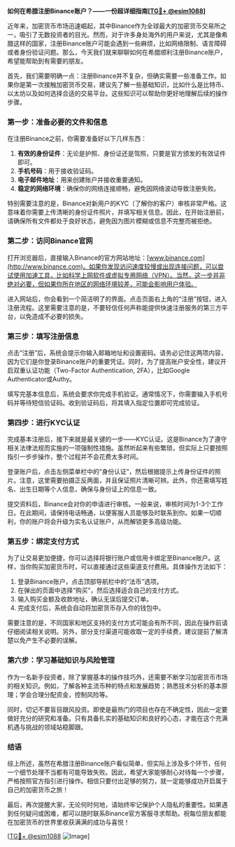 **如何在希腊注册Binance账户？——一份超详细指南[[TG💪+ @esim1088](https://t.me/s/esim1088)]**

近年来，加密货币市场迅速崛起，其中Binance作为全球最大的加密货币交易所之一，吸引了无数投资者的目光。然而，对于许多身处海外的用户来说，尤其是像希腊这样的国家，注册Binance账户可能会遇到一些麻烦，比如网络限制、语言障碍或者身份验证问题。那么，今天我们就来聊聊如何在希腊顺利注册Binance账户，希望能帮助到有需要的朋友。

首先，我们需要明确一点：注册Binance并不复杂，但确实需要一些准备工作。如果你是第一次接触加密货币交易，建议先了解一些基础知识，比如什么是比特币、以太坊以及如何选择合适的交易平台。这些知识可以帮助你更好地理解后续的操作步骤。

### 第一步：准备必要的文件和信息

在注册Binance之前，你需要准备好以下几样东西：

1. **有效的身份证件**：无论是护照、身份证还是驾照，只要是官方颁发的有效证件即可。
2. **手机号码**：用于接收验证码。
3. **电子邮件地址**：用来创建账户并接收重要通知。
4. **稳定的网络环境**：确保你的网络连接顺畅，避免因网络波动导致注册失败。

特别需要注意的是，Binance对新用户的KYC（了解你的客户）审核非常严格。这意味着你需要上传清晰的身份证件照片，并填写相关信息。因此，在开始注册前，请确保所有文件都处于良好状态，避免因为图片模糊或信息不完整而被拒绝。

### 第二步：访问Binance官网

打开浏览器后，直接输入Binance的官方网站地址：[www.binance.com](http://www.binance.com)。如果你发现访问速度较慢或出现连接问题，可以尝试使用加速工具，比如科学上网软件或虚拟专用网络（VPN）。当然，这一步并非绝对必要，但如果你所在地区的网络环境较差，可能会影响用户体验。

进入网站后，你会看到一个简洁明了的界面。点击页面右上角的“注册”按钮，进入注册流程。这里需要注意的是，不要轻信任何声称能提供快速注册服务的第三方平台，以免造成不必要的损失。

### 第三步：填写注册信息

点击“注册”后，系统会提示你输入邮箱地址和设置密码。请务必记住这两项内容，因为它们是你登录Binance账户的重要凭证。同时，为了提高账户安全性，建议开启双重认证功能（Two-Factor Authentication, 2FA），比如Google Authenticator或Authy。

填写完基本信息后，系统会要求你完成手机验证。通常情况下，你需要输入手机号码并等待短信验证码。收到验证码后，将其填入指定位置即可完成验证。

### 第四步：进行KYC认证

完成基本注册后，接下来就是最关键的一步——KYC认证。这是Binance为了遵守相关法律法规而实施的一项强制性措施。虽然听起来有些繁琐，但实际上只要按照指引一步步操作，整个过程并不会花费太多时间。

登录账户后，点击左侧菜单栏中的“身份认证”，然后根据提示上传身份证件的照片。注意，这里需要拍摄正反两面，并且保证照片清晰可辨。此外，你还需填写姓名、出生日期等个人信息，确保与身份证上的信息一致。

提交资料后，Binance会对你的申请进行审核。一般来说，审核时间为1-3个工作日。在此期间，请保持电话畅通，以便客服人员能够及时联系到你。如果一切顺利，你的账户将会升级为实名认证账户，从而解锁更多高级功能。

### 第五步：绑定支付方式

为了让交易更加便捷，你可以选择将银行账户或信用卡绑定至Binance账户。这样，当你购买加密货币时，可以直接通过这些渠道支付费用。具体操作方法如下：

1. 登录Binance账户，点击顶部导航栏中的“法币”选项。
2. 在弹出的页面中选择“购买”，然后选择适合自己的支付方式。
3. 输入购买金额及收款地址，确认无误后提交订单。
4. 完成支付后，系统会自动将加密货币存入你的钱包中。

需要注意的是，不同国家和地区支持的支付方式可能会有所不同，因此在操作前请仔细阅读相关说明。另外，部分支付渠道可能收取一定的手续费，建议提前了解清楚以免产生不必要的误解。

### 第六步：学习基础知识与风险管理

作为一名新手投资者，除了掌握基本的操作技巧外，还需要不断学习加密货币市场的相关知识。例如，了解各种主流币种的特点和发展趋势；熟悉技术分析的基本原理；学会合理分配资金，控制风险等。

同时，切记不要盲目跟风投资。即使是最热门的项目也存在不确定性，因此一定要做好充分的研究和准备。只有具备扎实的基础知识和良好的心态，才能在这个充满机遇与挑战的领域站稳脚跟。

### 结语

综上所述，虽然在希腊注册Binance账户看似简单，但实际上涉及多个环节，任何一个细节处理不当都有可能导致失败。因此，希望大家能够耐心对待每一个步骤，严格按照官方指引进行操作。相信只要付出足够的努力，就一定能够成功开启属于自己的加密货币之旅！

最后，再次提醒大家，无论何时何地，请始终牢记保护个人隐私的重要性。如果遇到任何疑问或困难，都可以随时联系Binance官方客服寻求帮助。祝每位朋友都能在加密货币的世界里收获满满的成功与喜悦！

[[TG💪+ @esim1088](https://t.me/s/esim1088) ![Image](https://i.postimg.cc/4NQfJmqS/Snipaste-2025-05-13-00-14-12.png)]